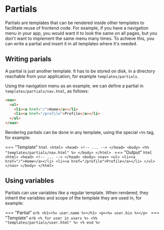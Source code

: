 # Partials

Partials are templates that can be rendered inside other templates to facilitate reuse of frontend code. For example, if you have a navigation menu in your app, you would want it to look the same on all pages,
but you don't want to implement the same menu many times. To achieve this, you can write a partial and insert it in all templates where it's needed.

## Writing parials

A partial is just another template. It has to be stored on disk, in a directory reachable from your application, for example `templates/partials`.

Using the navigation menu as an example, we can define a partial in `templates/partials/nav.html`, as follows:

```html
<nav>
  <ul>
    <li><a href="/">Home</a></li>
    <li><a href="/profile">Profile</a></li>
  </ul>
</nav>
```

Rendering partials can be done in any template, using the special `<%%` tag, for example:

=== "Template"
    ```html
    <html>
      <head>
      <!-- ... -->
      </head>
      <body>
        <%% "templates/partials/nav.html" %>
      </body>
    </html>
    ```
=== "Output"
    ```html
    <html>
      <head>
      <!-- ... -->
      </head>
      <body>
        <nav>
          <ul>
            <li><a href="/">Home</a></li>
            <li><a href="/profile">Profile</a></li>
          </ul>
        </nav>
      </body>
    </html>
    ```

## Using variables

Partials can use variables like a regular template. When rendered, they inherit the variables and scope of the template they are used in, for example:

=== "Partial"
    ```erb
    <h1><%= user.name %></h1>
    <p><%= user.bio %></p>
    ```
=== "Template"
    ```erb
    <% for user in users %>
      <%% "templates/partials/user.html" %>
    <% end %>
    ```
